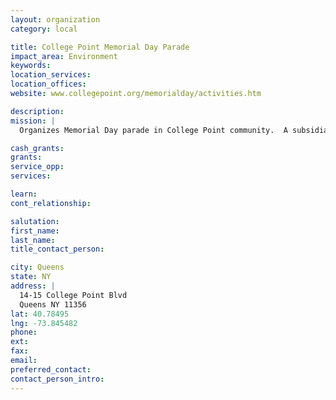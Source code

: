 ```yaml
---
layout: organization
category: local

title: College Point Memorial Day Parade
impact_area: Environment
keywords: 
location_services: 
location_offices: 
website: www.collegepoint.org/memorialday/activities.htm

description: 
mission: |
  Organizes Memorial Day parade in College Point community.  A subsidiary of College Point Board of Trade.

cash_grants: 
grants: 
service_opp: 
services: 

learn: 
cont_relationship: 

salutation: 
first_name: 
last_name: 
title_contact_person: 

city: Queens
state: NY
address: |
  14-15 College Point Blvd    
  Queens NY 11356
lat: 40.78495
lng: -73.845482
phone: 
ext: 
fax: 
email: 
preferred_contact: 
contact_person_intro: 
---
```

